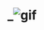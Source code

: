 # _![gif](      https://github.com/aquariuum/-/assets/158234240/f0631d9f-2c19-4606-b5b4-965b20ce8604)
